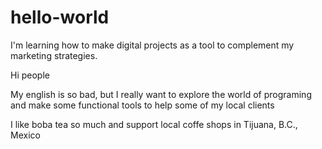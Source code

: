 # hello-world
I'm learning how to make digital projects as a tool to complement my marketing strategies.


Hi people


My english is so bad, but I really want to explore the world of programing and make some functional tools to help some of my local clients


I like boba tea so much and support local coffe shops in Tijuana, B.C., Mexico
